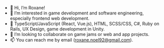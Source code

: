 - 👋 Hi, I’m Roxane!
- 👀 I’m interested in game development and software engineering, especially frontend web development.
- 🌱 TypeScript/JavaScript (React, Vue.js), HTML, SCSS/CSS, C#, Ruby on Rails, UX Design, game development in Unity.
- 💞️ I’m looking to collaborate on game jams or web and app projects.
- 📫 You can reach me by email (roxane.noel92@gmail.com). 

<!---
Roxanoel/Roxanoel is a ✨ special ✨ repository because its `README.md` (this file) appears on your GitHub profile.
You can click the Preview link to take a look at your changes.
--->
